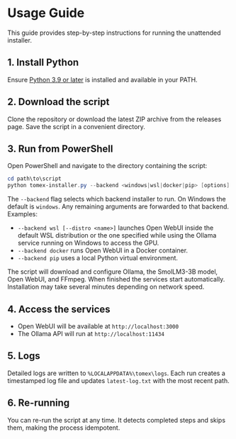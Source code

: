 # Usage Guide

This guide provides step-by-step instructions for running the unattended installer.

## 1. Install Python
Ensure [Python 3.9 or later](https://www.python.org/downloads/) is installed and available in your PATH.

## 2. Download the script
Clone the repository or download the latest ZIP archive from the releases page. Save the script in a convenient directory.

## 3. Run from PowerShell
Open PowerShell and navigate to the directory containing the script:

```powershell
cd path\to\script
python tomex-installer.py --backend <windows|wsl|docker|pip> [options]
```

The `--backend` flag selects which backend installer to run. On Windows the default is `windows`. Any remaining arguments are forwarded to that backend. Examples:

- `--backend wsl [--distro <name>]` launches Open WebUI inside the default WSL distribution or the one specified while using the Ollama service running on Windows to access the GPU.
- `--backend docker` runs Open WebUI in a Docker container.
- `--backend pip` uses a local Python virtual environment.

The script will download and configure Ollama, the SmolLM3-3B model, Open WebUI, and FFmpeg. When finished the services start automatically. Installation may take several minutes depending on network speed.

## 4. Access the services
- Open WebUI will be available at `http://localhost:3000`
- The Ollama API will run at `http://localhost:11434`

## 5. Logs
Detailed logs are written to `%LOCALAPPDATA%\tomex\logs`. Each run creates a timestamped log file and updates `latest-log.txt` with the most recent path.

## 6. Re-running
You can re-run the script at any time. It detects completed steps and skips them, making the process idempotent.
